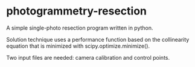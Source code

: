 photogrammetry-resection
========================

A simple single-photo resection program written in python.

Solution technique uses a performance function based on the collinearity equation that is minimized with scipy.optimize.minimize().

Two input files are needed: camera calibration and control points.

